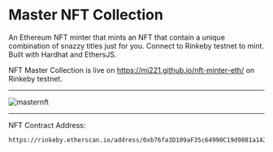 # Master NFT Collection

An Ethereum NFT minter that mints an NFT that contain a unique combination of snazzy titles just for you. Connect to Rinkeby testnet to mint. Built with Hardhat and EthersJS. 

NFT Master Collection is live on https://mj221.github.io/nft-minter-eth/ on Rinkeby testnet.
<hr/>

![masternft](https://user-images.githubusercontent.com/50122869/159505380-aa5b25ff-6c62-4563-b3f8-78dd0a8b3df3.gif)


<hr/>

NFT Contract Address:
```
https://rinkeby.etherscan.io/address/0xb76fa3D109aF35c64990C19d9881a1A3e036DB69
```
